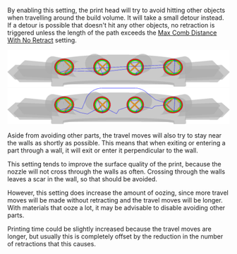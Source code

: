 By enabling this setting, the print head will try to avoid hitting other objects when travelling around the build volume. It will take a small detour instead. If a detour is possible that doesn't hit any other objects, no retraction is triggered unless the length of the path exceeds the [Max Comb Distance With No Retract](retraction_combing_max_distance.md) setting.

![When disabled, travel moves can cross through other parts](../images/travel_avoid_other_parts_disabled.png)
![When enabled, travel moves will avoid other parts](../images/travel_avoid_other_parts_enabled.png)

Aside from avoiding other parts, the travel moves will also try to stay near the walls as shortly as possible. This means that when exiting or entering a part through a wall, it will exit or enter it perpendicular to the wall.

This setting tends to improve the surface quality of the print, because the nozzle will not cross through the walls as often. Crossing through the walls leaves a scar in the wall, so that should be avoided.

However, this setting does increase the amount of oozing, since more travel moves will be made without retracting and the travel moves will be longer. With materials that ooze a lot, it may be advisable to disable avoiding other parts.

Printing time could be slightly increased because the travel moves are longer, but usually this is completely offset by the reduction in the number of retractions that this causes.